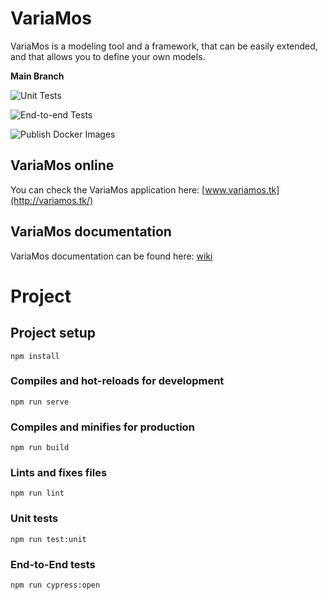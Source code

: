 # VariaMos

VariaMos is a modeling tool and a framework, that can be easily extended, and that allows you to define your own models.

**Main Branch**

![Unit Tests](https://github.com/danielgara/VariaMos/workflows/Unit%20Tests/badge.svg?branch=main)

![End-to-end Tests](https://github.com/danielgara/VariaMos/workflows/End-to-end%20Tests/badge.svg?branch=main)

![Publish Docker Images](https://github.com/danielgara/VariaMos/workflows/Publish%20Docker%20Images/badge.svg)

## VariaMos online
You can check the VariaMos application here: [www.variamos.tk](http://variamos.tk/)

## VariaMos documentation
VariaMos documentation can be found here: [wiki](https://github.com/danielgara/VariaMos/wiki/)

# Project

## Project setup
```
npm install
```

### Compiles and hot-reloads for development
```
npm run serve
```

### Compiles and minifies for production
```
npm run build
```

### Lints and fixes files
```
npm run lint
```

### Unit tests
```
npm run test:unit
```

### End-to-End tests
```
npm run cypress:open
```
